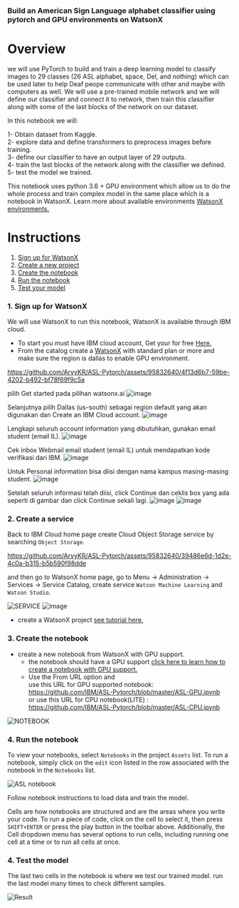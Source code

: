 ### Build an American Sign Language alphabet classifier using pytorch and GPU environments on WatsonX 


# Overview

we will use PyTorch to build and train a deep learning model to classify images to 29 classes (26 ASL alphabet, space, Del, and nothing) which can be used later to help Deaf peope communicate with other and maybe with computers as well. We will use a pre-trained mobile network and we will define our classifier and connect it to network, then train this classifier along with some of the last blocks of the network on our dataset.

In this notebook we will:

1- Obtain dataset from Kaggle.  
2- explore data and define transformers to preprocess images before training.  
3- define our classifier to have an output layer of 29 outputs.  
4- train the last blocks of the network along with the classifier we defined.  
5- test the model we trained.  

This notebook uses python 3.6 + GPU environment which allow us to do the whole process and train complex model in the same place which is a notebook in WatsonX.
Learn more about available environments <a href="https://dataplatform.cloud.ibm.com/docs/content/wsj/analyze-data/gpu-environments.html"> WatsonX environments.</a>




# Instructions


1. [Sign up for WatsonX](#1-sign-up-for-watson-studio)
2. [Create a new project](#2-create-a-new-project)
3. [Create the notebook](#3-create-the-notebook)
4. [Run the notebook](#4-run-the-notebook)
5. [Test your model](#5-Test-the-model)

### 1. Sign up for WatsonX

We will use WatsonX to run this notebook, WatsonX is available through IBM cloud.

* To start you must have IBM cloud account, Get your for free <a href="https://cloud.ibm.com/registration">Here.</a>   
* From the catalog create a <a href="https://cloud.ibm.com/catalog/services/watsonx">WatsonX</a> with standard plan or more and make sure the region is dallas to enable GPU environment.  



https://github.com/ArvyKR/ASL-Pytorch/assets/95832640/4f13d6b7-59be-4202-b492-bf78f69f9c5a

pilih Get started pada pilihan watsonx.ai
![image](https://github.com/ArvyKR/ASL-Pytorch/assets/95832640/6366965c-aeec-451e-9c4d-3fea78f59ffd)

Selanjutnya pilih Dallas (us-south) sebagai region default yang akan digunakan dan Create an IBM Cloud account.
![image](https://github.com/ArvyKR/ASL-Pytorch/assets/95832640/10e5eece-fedf-44e9-93b9-cb589f7f53fe)

Lengkapi seluruh account information yang dibutuhkan, gunakan email student (email IL).
![image](https://github.com/ArvyKR/ASL-Pytorch/assets/95832640/a21072bd-18d0-42ca-85fa-42138d6830cf)

Cek inbox Webmail email student (email IL) untuk mendapatkan kode verifikasi dari IBM.
![image](https://github.com/ArvyKR/ASL-Pytorch/assets/95832640/ece369bf-d493-4ed7-9bb9-91b0266671ef)

Untuk Personal information bisa diisi dengan nama kampus masing-masing student.
![image](https://github.com/ArvyKR/ASL-Pytorch/assets/95832640/f765723e-cf12-4724-8ac1-fd26349f2bc1)

Setelah seluruh informasi telah diisi, click Continue dan ceklis box yang ada seperti di gambar dan click Continue sekali lagi.
![image](https://github.com/ArvyKR/ASL-Pytorch/assets/95832640/4e68b50a-56e2-4733-8dc2-202389456e1c)
![image](https://github.com/ArvyKR/ASL-Pytorch/assets/95832640/be22a165-71f4-474c-bac7-f3932699ba7e)



### 2. Create a service
Back to IBM Cloud home page create Cloud Object Storage service by searching `Object Storage`.

https://github.com/ArvyKR/ASL-Pytorch/assets/95832640/39486e6d-1d2e-4c0a-b315-b5b590f98dde


and then go to WatsonX home page, go to Menu -> Administration -> Services -> Service Catalog, create service `Watson Machine Learning` and `Watson Studio`.

![SERVICE](https://github.com/ArvyKR/ASL-Pytorch/assets/95832640/c45bc32d-9394-4ddf-be49-a92e63862457)
![image](https://github.com/ArvyKR/ASL-Pytorch/assets/95832640/7e3102b6-ea3a-4414-867d-8bc6039bfd5f)


* create a WatsonX project <a href="https://www.youtube.com/watch?v=-CUi8GezG1I">see tutorial here.</a>  

### 3. Create the notebook 

* create a new notebook from WatsonX with GPU support.    
    * the notebook should have a GPU support <a href="https://www.youtube.com/watch?v=RNIWtpnNBoo">click here to learn how to create a notebook with GPU support.</a>
    * Use the From URL option and    
    use this URL for GPU supported notebook: https://github.com/IBM/ASL-Pytorch/blob/master/ASL-GPU.ipynb \
    or use this URL for CPU notebook(LITE) : https://github.com/IBM/ASL-Pytorch/blob/master/ASL-CPU.ipynb

![NOTEBOOK](https://github.com/ArvyKR/ASL-Pytorch/assets/95832640/ea55b61a-38a7-46f6-ab7f-6c78465cdd3e)


### 4. Run the notebook 

To view your notebooks, select `Notebooks` in the project `Assets` list. To run a notebook, simply click on the `edit` icon listed in the row associated with the notebook in the `Notebooks` list.

![ASL notebook](https://github.com/IBM/ASL-Pytorch/blob/master/images/note.png)

Follow notebook instructions to load data and train the model.  

Cells are how notebooks are structured and are the areas where you write your code. To run a piece of code, click on the cell to select it, then press `SHIFT+ENTER` or press the play button in the toolbar above. Additionally, the Cell dropdown menu has several options to run cells, including running one cell at a time or to run all cells at once.

### 4. Test the model

The last two cells in the notebook is where we test our trained model.
run the last model many times to check different samples.

![Result](https://github.com/IBM/ASL-Pytorch/blob/master/images/result.png)







